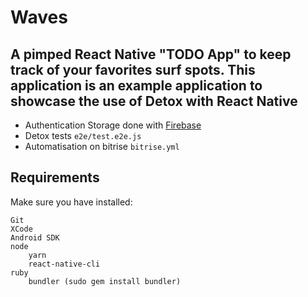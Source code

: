 # Waves

## A pimped React Native "TODO App" to keep track of your favorites surf spots. This application is an example application to showcase the use of Detox with React Native

* Authentication Storage done with [Firebase](https://firebase.google.com/)
* Detox tests `e2e/test.e2e.js`
* Automatisation on bitrise `bitrise.yml`

## Requirements

Make sure you have installed:

    Git
    XCode
    Android SDK
    node
        yarn
        react-native-cli
    ruby
        bundler (sudo gem install bundler)

